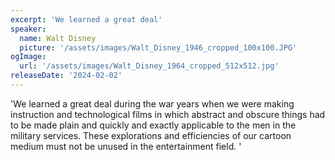 ```yaml
---
excerpt: 'We learned a great deal'
speaker:
  name: Walt Disney
  picture: '/assets/images/Walt_Disney_1946_cropped_100x100.JPG'
ogImage:
  url: '/assets/images/Walt_Disney_1964_cropped_512x512.jpg'
releaseDate: '2024-02-02'
---
```


'We learned a great deal during the war years when we were making instruction and technological films in which abstract and obscure things had to be made plain and quickly and exactly applicable to the men in the military services. These explorations and efficiencies of our cartoon medium must not be unused in the entertainment field.'
